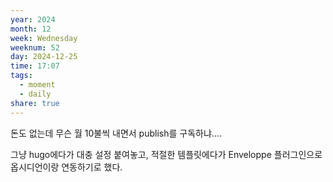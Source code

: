 ```yaml
---
year: 2024
month: 12
week: Wednesday
weeknum: 52
day: 2024-12-25
time: 17:07
tags:
  - moment
  - daily
share: true
---
```

돈도 없는데 무슨 월 10불씩 내면서 publish를 구독하냐....

그냥 hugo에다가 대충 설정 붙여놓고, 적절한 템플릿에다가 Enveloppe 플러그인으로 옵시디언이랑 연동하기로 했다.